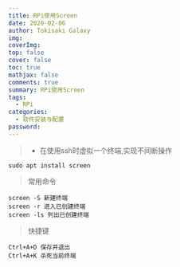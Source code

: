 ```yaml
---
title: RPi使用Screen
date: 2020-02-06
author: Tokisaki Galaxy
img: 
coverImg: 
top: false
cover: false
toc: true
mathjax: false
comments: true
summary: RPi使用Screen
tags:
  - RPi
categories:
  - 软件安装与配置
password:
---
```


>* 在使用ssh时虚拟一个终端,实现不间断操作

```
sudo apt install screen
```

> 常用命令

```
screen -S 新建终端
screen -r 进入已创建终端
screen -ls 列出已创建终端
```

> 快捷键

```
Ctrl+A+D 保存并退出
Ctrl+A+K 杀死当前终端
```
